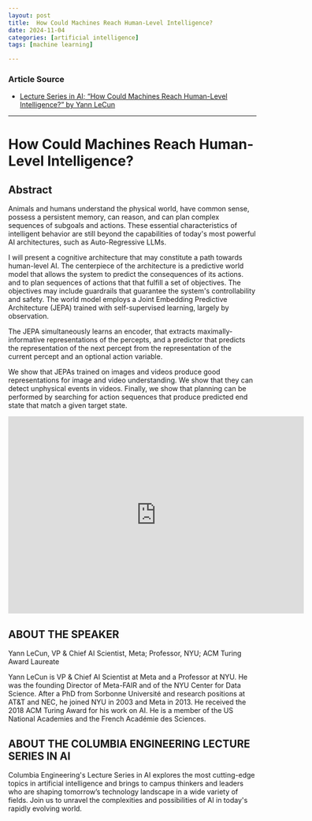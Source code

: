 ```yaml
---
layout: post
title:  How Could Machines Reach Human-Level Intelligence?
date: 2024-11-04
categories: [artificial intelligence]
tags: [machine learning]

---
```


### Article Source


* [Lecture Series in AI; “How Could Machines Reach Human-Level Intelligence?” by Yann LeCun](https://www.youtube.com/watch?v=xL6Y0dpXEwc)

---

# How Could Machines Reach Human-Level Intelligence?


## Abstract

Animals and humans understand the physical world, have common sense, possess a persistent memory, can reason, and can plan complex sequences of subgoals and actions. These essential characteristics of intelligent behavior are still beyond the capabilities of today's most powerful AI architectures, such as Auto-Regressive LLMs.

I will present a cognitive architecture that may constitute a path towards human-level AI. The centerpiece of the architecture is a predictive world model that allows the system to predict the consequences of its actions. and to plan sequences of actions that that fulfill a set of objectives. The objectives may include guardrails that guarantee the system's controllability and safety. The world model employs a Joint Embedding Predictive Architecture (JEPA) trained with self-supervised learning, largely by observation.

The JEPA simultaneously learns an encoder, that extracts maximally-informative representations of the percepts, and a predictor that predicts the representation of the next percept from the representation of the current percept and an optional action variable.

We show that JEPAs trained on images and videos produce good representations for image and video understanding. We show that they can detect unphysical events in videos. Finally, we show that planning can be performed by searching for action sequences that produce predicted end state that match a given target state.


<iframe width="600" height="400" src="https://www.youtube.com/embed/xL6Y0dpXEwc?si=REXJmmr91Lr_WT8C" title="YouTube video player" frameborder="0" allow="accelerometer; autoplay; clipboard-write; encrypted-media; gyroscope; picture-in-picture; web-share" referrerpolicy="strict-origin-when-cross-origin" allowfullscreen></iframe>


## ABOUT THE SPEAKER
Yann LeCun, VP & Chief AI Scientist, Meta; Professor, NYU; ACM Turing Award Laureate

Yann LeCun is VP & Chief AI Scientist at Meta and a Professor at NYU. He was the founding Director of Meta-FAIR and of the NYU Center for Data Science. After a PhD from Sorbonne Université and research positions at AT&T and NEC, he joined NYU in 2003 and Meta in 2013. He received the 2018 ACM Turing Award for his work on AI. He is a member of the US National Academies and the French Académie des Sciences.

## ABOUT THE COLUMBIA ENGINEERING LECTURE SERIES IN AI
Columbia Engineering's Lecture Series in AI explores the most cutting-edge topics in artificial intelligence and brings to campus thinkers and leaders who are shaping tomorrow’s technology landscape in a wide variety of fields. Join us to unravel the complexities and possibilities of AI in today's rapidly evolving world.
